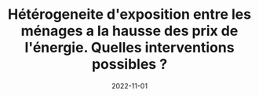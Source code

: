---
title: "Hétérogeneite d'exposition entre les ménages a la hausse des prix de l'énergie. Quelles interventions possibles ?"
collection: publications
category: conferences
permalink: /publication/2022_energie_ipp
date: 2022-11-01
venue: "Conférence budgétaire 2022 : quels enjeux budgétaires face au choc énergetique"
paperurl: 'https://www.ipp.eu/wp-content/uploads/2022/11/Conf__Inflation___M_nages-4.pdf'
bibtexurl: '/files/bibtex_2022_ipp.bib'
---